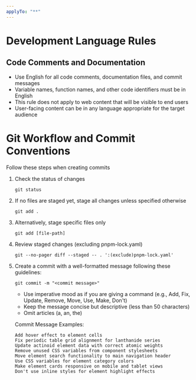 ```yaml
---
applyTo: "**"
---
```


# Development Language Rules

## Code Comments and Documentation

- Use English for all code comments, documentation files, and commit messages
- Variable names, function names, and other code identifiers must be in English
- This rule does not apply to web content that will be visible to end users
- User-facing content can be in any language appropriate for the target audience

# Git Workflow and Commit Conventions

Follow these steps when creating commits

1. Check the status of changes

   ```
   git status
   ```

2. If no files are staged yet, stage all changes unless specified otherwise

   ```
   git add .
   ```

3. Alternatively, stage specific files only

   ```
   git add [file-path]
   ```

4. Review staged changes (excluding pnpm-lock.yaml)

   ```
   git --no-pager diff --staged -- . ':(exclude)pnpm-lock.yaml'
   ```

5. Create a commit with a well-formatted message following these guidelines:

   ```
   git commit -m "<commit message>"
   ```

   - Use imperative mood as if you are giving a command (e.g., Add, Fix, Update, Remove, Move, Use, Make, Don't)
   - Keep the message concise but descriptive (less than 50 characters)
   - Omit articles (a, an, the)

   Commit Message Examples:

   ```
   Add hover effect to element cells
   Fix periodic table grid alignment for lanthanide series
   Update actinoid element data with correct atomic weights
   Remove unused CSS variables from component stylesheets
   Move element search functionality to main navigation header
   Use CSS variables for element category colors
   Make element cards responsive on mobile and tablet views
   Don't use inline styles for element highlight effects
   ```
